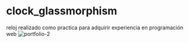 # clock_glassmorphism
reloj realizado como practica para adquirir experiencia en programación web
![portfolio-2](https://user-images.githubusercontent.com/73039901/156572256-0081d0ee-b728-4530-9ae7-3b644aed92d5.png)
